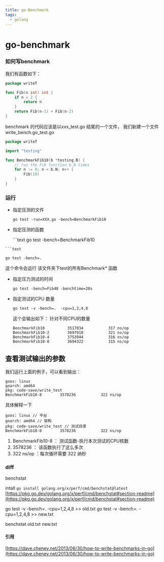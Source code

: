 ```yaml
---
title: go-Benchmark
tags:
  - golang
---
```


# go-benchmark

### 如何写benchmark

我们有函数如下：

```go
package writeT

func Fib(n int) int {
    if n < 2 {
        return n
    }
    return Fib(n-1) + Fib(n-2)
}
```

benchmark 的代码应该是以xxx\_test.go 结尾的一个文件， 我们新建一个文件 write\_bench.go\_test.go

```go
package writeT

import "testing"

func BenchmarkFib10(b *testing.B) {
    // run the Fib function b.N times
    for n := 0; n < b.N; n++ {
        Fib(10)
    }
}
```

### 运行

* 指定压测的文件

  ```text
  go test -run=XXX.go -bench=BenchmarkFib10
  ```

* 指定压测的函数

  \`\`\`text go test -bench=BenchmarkFib10

```text
```text

go test -bench=.
```

这个命令会运行 该文件夹下test的所有Benchmark\* 函数

* 指定压力测试的时间

  ```text
  go test -bench=Fib40 -benchtime=20s
  ```

* 指定测试的CPU 数量

  ```text
  go test -v -bench=.  -cpu=1,2,4,8
  ```

  这个会输出如下： 针对不同CPU的数量

  ```text
  BenchmarkFib10          3517034           317 ns/op
  BenchmarkFib10-2        3697018           321 ns/op
  BenchmarkFib10-4        3753944           316 ns/op
  BenchmarkFib10-8        3694322           315 ns/op
  ```

## 查看测试输出的参数

我们运行上面的例子，可以看到输出：

```text
goos: linux
goarch: amd64
pkg: code-save/write_test
BenchmarkFib10-8        3578236           322 ns/op
```

具体解释一下

```text
goos: linux // 平台
goarch: amd64 // 架构
pkg: code-save/write_test // 测试目录
BenchmarkFib10-8        3578236           322 ns/op
```

1. BenchmarkFib10-8 ： 测试函数-执行本次测试的CPU核数 
2. 3578236 ： 该函数执行了这么多次
3. 322 ns/op ：每次循环需要 322 纳秒


### diff
benchstat



intall ```go install golang.org/x/perf/cmd/benchstat@latest ```
[https://pkg.go.dev/golang.org/x/perf/cmd/benchstat#section-readme](https://pkg.go.dev/golang.org/x/perf/cmd/benchstat#section-readme)

go test -v -bench=.  -cpu=1,2,4,8 >> old.txt
go test -v -bench=.  -cpu=1,2,4,8 >> new.txt

benchstat old.txt new.txt

#### 引用

[https://dave.cheney.net/2013/06/30/how-to-write-benchmarks-in-go](https://dave.cheney.net/2013/06/30/how-to-write-benchmarks-in-go)

